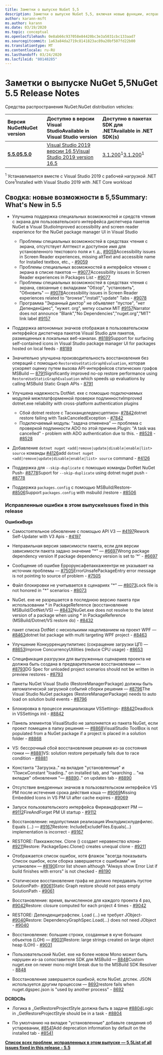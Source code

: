 ```yaml
---
title: Заметки о выпуске NuGet 5,5
description: Заметки о выпуске NuGet 5,5, включая новые функции, исправления ошибок и DCR.
author: karann-msft
ms.author: karann
ms.date: 03/19/2020
ms.topic: conceptual
ms.openlocfilehash: 0e8ab66c937058e84420bc3e3a5031cbc133aad7
ms.sourcegitcommit: 1a63a84da2719c8141823ac89a20bf507fd22b00
ms.translationtype: MT
ms.contentlocale: ru-RU
ms.lasthandoff: 03/24/2020
ms.locfileid: "80148285"
---
```

# <a name="nuget-55-release-notes"></a><span data-ttu-id="bb6cd-103">Заметки о выпуске NuGet 5,5</span><span class="sxs-lookup"><span data-stu-id="bb6cd-103">NuGet 5.5 Release Notes</span></span>

<span data-ttu-id="bb6cd-104">Средства распространения NuGet:</span><span class="sxs-lookup"><span data-stu-id="bb6cd-104">NuGet distribution vehicles:</span></span>

| <span data-ttu-id="bb6cd-105">Версия NuGet</span><span class="sxs-lookup"><span data-stu-id="bb6cd-105">NuGet version</span></span> | <span data-ttu-id="bb6cd-106">Доступно в версии Visual Studio</span><span class="sxs-lookup"><span data-stu-id="bb6cd-106">Available in Visual Studio version</span></span>| <span data-ttu-id="bb6cd-107">Доступно в пакетах SDK для .NET</span><span class="sxs-lookup"><span data-stu-id="bb6cd-107">Available in .NET SDK(s)</span></span>|
|:---|:---|:---|
| [<span data-ttu-id="bb6cd-108">**5.5.0**</span><span class="sxs-lookup"><span data-stu-id="bb6cd-108">**5.5.0**</span></span>](https://nuget.org/downloads) | [<span data-ttu-id="bb6cd-109">Visual Studio 2019 версии 16,5</span><span class="sxs-lookup"><span data-stu-id="bb6cd-109">Visual Studio 2019 version 16.5</span></span>](https://visualstudio.microsoft.com/downloads/) | <span data-ttu-id="bb6cd-110">[3.1.200](https://dotnet.microsoft.com/download/dotnet-core/3.1)<sup>1</sup></span><span class="sxs-lookup"><span data-stu-id="bb6cd-110">[3.1.200](https://dotnet.microsoft.com/download/dotnet-core/3.1)<sup>1</sup></span></span> |

<span data-ttu-id="bb6cd-111"><sup>1</sup> Устанавливается вместе с Visual Studio 2019 с рабочей нагрузкой .NET Core</span><span class="sxs-lookup"><span data-stu-id="bb6cd-111"><sup>1</sup>Installed with Visual Studio 2019 with .NET Core workload</span></span>

## <a name="summary-whats-new-in-55"></a><span data-ttu-id="bb6cd-112">Сводка: новые возможности в 5,5</span><span class="sxs-lookup"><span data-stu-id="bb6cd-112">Summary: What's New in 5.5</span></span>

* <span data-ttu-id="bb6cd-113">Улучшена поддержка специальных возможностей и средств чтения с экрана для пользовательского интерфейса диспетчера пакетов NuGet в Visual Studio</span><span class="sxs-lookup"><span data-stu-id="bb6cd-113">Improved accessibility and screen reader experience for the NuGet package manager UI in Visual Studio</span></span>
    * <span data-ttu-id="bb6cd-114">Проблемы специальных возможностей в средствах чтения с экрана, отсутствует Алттекст и доступное имя для установленного текстового поля и т. д., [#9059](https://github.com/NuGet/Home/issues/9059)</span><span class="sxs-lookup"><span data-stu-id="bb6cd-114">Accessibility issues in Screen Reader experiences, missing altText and accessible name for Installed textbox, etc., - [#9059](https://github.com/NuGet/Home/issues/9059)</span></span>
    * <span data-ttu-id="bb6cd-115">Проблемы специальных возможностей в интерфейсе чтения с экрана в списке пакетов — [#9077](https://github.com/NuGet/Home/issues/9077)</span><span class="sxs-lookup"><span data-stu-id="bb6cd-115">Accessibility issues in Screen Reader experiences in Packages List - [#9077](https://github.com/NuGet/Home/issues/9077)</span></span>
    * <span data-ttu-id="bb6cd-116">Проблемы специальных возможностей в средствах чтения с экрана, связанные с вкладками "Обзор", "установить", "Обновить" — [#9078](https://github.com/NuGet/Home/issues/9078)</span><span class="sxs-lookup"><span data-stu-id="bb6cd-116">Accessibility issues in Screen Reader experiences related to "browse","install","update" Tabs - [#9078](https://github.com/NuGet/Home/issues/9078)</span></span>
    * <span data-ttu-id="bb6cd-117">Программа "Экранный диктор" не объявляет "пустое", "нет ДепенденЦиес", "нужет. org", метку ссылки MIT [#9157](https://github.com/NuGet/Home/issues/9157)</span><span class="sxs-lookup"><span data-stu-id="bb6cd-117">Narrator does not announce "Blank","No Dependencies","nuget.org","MIT" link label [#9157](https://github.com/NuGet/Home/issues/9157)</span></span>

* <span data-ttu-id="bb6cd-118">Поддержка автономных значков отображая в пользовательском интерфейсе диспетчера пакетов Visual Studio для пакетов, размещенных в локальных веб-каналах. [#8189](https://github.com/NuGet/Home/issues/8189)</span><span class="sxs-lookup"><span data-stu-id="bb6cd-118">Support for surfacing self-contained icons in Visual Studio package manager UI for packages hosted on local feeds - [#8189](https://github.com/NuGet/Home/issues/8189)</span></span>

* <span data-ttu-id="bb6cd-119">Значительно улучшена производительность восстановления без операций с помощью `RestoreUseStaticGraphEvaluation`, которая ускоряет оценку путем вызова API-интерфейсов статических графов MSBuild — [8791](https://github.com/NuGet/Home/issues/8791)</span><span class="sxs-lookup"><span data-stu-id="bb6cd-119">Significantly improved no-op restore performance using `RestoreUseStaticGraphEvaluation` which speeds up evaluations by calling MSBuild Static Graph APIs - [8791](https://github.com/NuGet/Home/issues/8791)</span></span>

* <span data-ttu-id="bb6cd-120">Улучшена надежность DotNet. exe с помощью подключаемых модулей межплатформенной проверки подлинности</span><span class="sxs-lookup"><span data-stu-id="bb6cd-120">Improved dotnet.exe reliability with cross-platform authentication plugins</span></span>
    * <span data-ttu-id="bb6cd-121">Сбой dotnet restore с Таскканцеледексцептион- [#7842](https://github.com/NuGet/Home/issues/7842)</span><span class="sxs-lookup"><span data-stu-id="bb6cd-121">dotnet restore failing with TaskCanceledException - [#7842](https://github.com/NuGet/Home/issues/7842)</span></span>
    * <span data-ttu-id="bb6cd-122">Подключаемый модуль: "задача отменена" — проблема с проверкой подлинности ADO по этой причине.</span><span class="sxs-lookup"><span data-stu-id="bb6cd-122">Plugin:  "A task was cancelled" - problem with ADO authentication due to this.</span></span><span data-ttu-id="bb6cd-123"> - [#8528](https://github.com/NuGet/Home/issues/8528)</span><span class="sxs-lookup"><span data-stu-id="bb6cd-123"> - [#8528](https://github.com/NuGet/Home/issues/8528)</span></span>

* <span data-ttu-id="bb6cd-124">Добавление `dotnet nuget <add|remove|update|disable|enable|list> source` команды [#4126](https://github.com/NuGet/Home/issues/4126)</span><span class="sxs-lookup"><span data-stu-id="bb6cd-124">add `dotnet nuget <add|remove|update|disable|enable|list> source` command - [#4126](https://github.com/NuGet/Home/issues/4126)</span></span>

* <span data-ttu-id="bb6cd-125">Поддержка для `--skip-duplicate` с помощью команды DotNet NuGet Push- [#8778](https://github.com/NuGet/Home/issues/8778)</span><span class="sxs-lookup"><span data-stu-id="bb6cd-125">Suport for `--skip-duplicate`  using dotnet nuget push - [#8778](https://github.com/NuGet/Home/issues/8778)</span></span>

* <span data-ttu-id="bb6cd-126">Поддержка `packages.config` с помощью MSBuild/Restore- [#8506](https://github.com/NuGet/Home/issues/8506)</span><span class="sxs-lookup"><span data-stu-id="bb6cd-126">Support `packages.config` with msbuild /restore - [#8506](https://github.com/NuGet/Home/issues/8506)</span></span>

### <a name="issues-fixed-in-this-release"></a><span data-ttu-id="bb6cd-127">Исправленные ошибки в этом выпуске</span><span class="sxs-lookup"><span data-stu-id="bb6cd-127">Issues fixed in this release</span></span>

<span data-ttu-id="bb6cd-128">**Ошибки**</span><span class="sxs-lookup"><span data-stu-id="bb6cd-128">**Bugs**</span></span>

* <span data-ttu-id="bb6cd-129">Самостоятельное обновление с помощью API V3 — [#4197](https://github.com/NuGet/Home/issues/4197)</span><span class="sxs-lookup"><span data-stu-id="bb6cd-129">Rework Self-Updater with V3 Apis - [#4197](https://github.com/NuGet/Home/issues/4197)</span></span>

* <span data-ttu-id="bb6cd-130">Неправильная версия зависимости пакета, если для версии зависимости пакета задано значение "\*" — [#6697](https://github.com/NuGet/Home/issues/6697)</span><span class="sxs-lookup"><span data-stu-id="bb6cd-130">Wrong package dependency version If package dependency version is set to '\*' - [#6697](https://github.com/NuGet/Home/issues/6697)</span></span>

* <span data-ttu-id="bb6cd-131">Сообщение об ошибке Еррорунсафепаккажеентри не указывает на источник проблемы — [#7505](https://github.com/NuGet/Home/issues/7505)</span><span class="sxs-lookup"><span data-stu-id="bb6cd-131">ErrorUnsafePackageEntry error message is not pointing to source of problem - [#7505](https://github.com/NuGet/Home/issues/7505)</span></span>

* <span data-ttu-id="bb6cd-132">Файл блокировки не учитывается в сценариях "\*" — [#8073](https://github.com/NuGet/Home/issues/8073)</span><span class="sxs-lookup"><span data-stu-id="bb6cd-132">Lock file is not honored in "\*" scenarios  - [#8073](https://github.com/NuGet/Home/issues/8073)</span></span>

* <span data-ttu-id="bb6cd-133">NuGet. exe не разрешается в последнюю версию пакета при использовании \* in PackageReference (восстановление MSBuild/DotNet/VS) — [#8432](https://github.com/NuGet/Home/issues/8432)</span><span class="sxs-lookup"><span data-stu-id="bb6cd-133">NuGet.exe does not resolve to the latest version of a package when using \* in PackageReference (MSBuild/Dotnet/VS restore do) - [#8432](https://github.com/NuGet/Home/issues/8432)</span></span>

* <span data-ttu-id="bb6cd-134">пакет списка DotNet с несколькими нацеливанием на проект WPF — [#8463](https://github.com/NuGet/Home/issues/8463)</span><span class="sxs-lookup"><span data-stu-id="bb6cd-134">dotnet list package with multi targeting WPF project - [#8463](https://github.com/NuGet/Home/issues/8463)</span></span>

* <span data-ttu-id="bb6cd-135">Улучшение Конкурренциутилитиес (сокращение загрузки ЦП) — [#8653](https://github.com/NuGet/Home/issues/8653)</span><span class="sxs-lookup"><span data-stu-id="bb6cd-135">Improve ConcurrencyUtilities (reduce CPU usage) - [#8653](https://github.com/NuGet/Home/issues/8653)</span></span>

* <span data-ttu-id="bb6cd-136">Спецификация разгрузки для выгруженных сценариев проекта не должна быть создана в предварительном восстановлении — [#8793](https://github.com/NuGet/Home/issues/8793)</span><span class="sxs-lookup"><span data-stu-id="bb6cd-136">DG Spec for unloaded project scenarios should not be written in preview restores - [#8793](https://github.com/NuGet/Home/issues/8793)</span></span>

* <span data-ttu-id="bb6cd-137">Пакеты NuGet Visual Studio (RestoreManagerPackage) должны быть автоматической загрузкой событий сборки решения — [#8796](https://github.com/NuGet/Home/issues/8796)</span><span class="sxs-lookup"><span data-stu-id="bb6cd-137">The Visual Studio NuGet packages (RestoreManagerPackage) needs to auto load on solution build events - [#8796](https://github.com/NuGet/Home/issues/8796)</span></span>

* <span data-ttu-id="bb6cd-138">Блокировка в процессе инициализации VSSettings- [#8842](https://github.com/NuGet/Home/issues/8842)</span><span class="sxs-lookup"><span data-stu-id="bb6cd-138">Deadlock in VSSettings init - [#8842](https://github.com/NuGet/Home/issues/8842)</span></span>

* <span data-ttu-id="bb6cd-139">Панель элементов VisualStudio не заполняется из пакета NuGet, если проект помещен в папку решения — [#8868](https://github.com/NuGet/Home/issues/8868)</span><span class="sxs-lookup"><span data-stu-id="bb6cd-139">VisualStudio ToolBox is not populated from a NuGet package if a project is placed in a solution folder - [#8868](https://github.com/NuGet/Home/issues/8868)</span></span>

* <span data-ttu-id="bb6cd-140">VS: бессрочный сбой восстановления решения из-за состояния гонки — [#8881](https://github.com/NuGet/Home/issues/8881)</span><span class="sxs-lookup"><span data-stu-id="bb6cd-140">VS:  solution restore perpetually fails due to race condition - [#8881](https://github.com/NuGet/Home/issues/8881)</span></span>

* <span data-ttu-id="bb6cd-141">Константа "Загрузка.." на вкладке "установленные" и "Поиск</span><span class="sxs-lookup"><span data-stu-id="bb6cd-141">Constant "loading.." on installed tab, and "searching</span></span> <term><span data-ttu-id="bb6cd-142">.. "на вкладке" обновления "— [#8890](https://github.com/NuGet/Home/issues/8890)</span><span class="sxs-lookup"><span data-stu-id="bb6cd-142">.." on updates tab - [#8890](https://github.com/NuGet/Home/issues/8890)</span></span>

* <span data-ttu-id="bb6cd-143">Отсутствие внедренных значков в пользовательском интерфейсе VS PM после истечения срока действия кэша — [#9069](https://github.com/NuGet/Home/issues/9069)</span><span class="sxs-lookup"><span data-stu-id="bb6cd-143">Missing Embedded Icons in VS PM UI after cache expires - [#9069](https://github.com/NuGet/Home/issues/9069)</span></span>

* <span data-ttu-id="bb6cd-144">Запуск пользовательского интерфейса Фиреандфоржет PM — [#9112](https://github.com/NuGet/Home/issues/9112)</span><span class="sxs-lookup"><span data-stu-id="bb6cd-144">FireAndForget PM UI startup - [#9112](https://github.com/NuGet/Home/issues/9112)</span></span>

* <span data-ttu-id="bb6cd-145">Восстановление: недопустимая реализация Инклудиксклудефилес. Equals (...) — [#9167](https://github.com/NuGet/Home/issues/9167)</span><span class="sxs-lookup"><span data-stu-id="bb6cd-145">Restore: IncludeExcludeFiles.Equals(...) implementation is incorrect - [#9167](https://github.com/NuGet/Home/issues/9167)</span></span>

* <span data-ttu-id="bb6cd-146">RESTORE: Паккажеспек. Clone () создает неравенство клона- [#9211](https://github.com/NuGet/Home/issues/9211)</span><span class="sxs-lookup"><span data-stu-id="bb6cd-146">Restore: PackageSpec.Clone() creates unequal clone - [#9211](https://github.com/NuGet/Home/issues/9211)</span></span>

* <span data-ttu-id="bb6cd-147">Отображается список ошибок, хотя флажок "всегда показывать Список ошибок, если сборка завершается с ошибками" не установлен — [#8190](https://github.com/NuGet/Home/issues/8190)</span><span class="sxs-lookup"><span data-stu-id="bb6cd-147">Error list shown although "Always show Error List if build finishes with errors" is not checked - [#8190](https://github.com/NuGet/Home/issues/8190)</span></span>

* <span data-ttu-id="bb6cd-148">Статическое восстановление графа не должно передавать пустое SolutionPath- [#9061](https://github.com/NuGet/Home/issues/9061)</span><span class="sxs-lookup"><span data-stu-id="bb6cd-148">Static Graph restore should not pass empty SolutionPath - [#9061](https://github.com/NuGet/Home/issues/9061)</span></span>

* <span data-ttu-id="bb6cd-149">Восстановление: время, вычисленное для каждого проекта 4 раз, [#9042](https://github.com/NuGet/Home/issues/9042)</span><span class="sxs-lookup"><span data-stu-id="bb6cd-149">Restore: closure computed for each project 4 times - [#9042](https://github.com/NuGet/Home/issues/9042)</span></span>

* <span data-ttu-id="bb6cd-150">RESTORE: Депенденциграфспек. Load (...) не требует JObject- [#9040](https://github.com/NuGet/Home/issues/9040)</span><span class="sxs-lookup"><span data-stu-id="bb6cd-150">Restore: DependencyGraphSpec.Load(...) does not need JObject - [#9040](https://github.com/NuGet/Home/issues/9040)</span></span>

* <span data-ttu-id="bb6cd-151">Восстановление: большие строки, созданные в куче больших объектов (LOH) — [#9031](https://github.com/NuGet/Home/issues/9031)</span><span class="sxs-lookup"><span data-stu-id="bb6cd-151">Restore: large strings created on large object heap (LOH) - [#9031](https://github.com/NuGet/Home/issues/9031)</span></span>

* <span data-ttu-id="bb6cd-152">Пользовательский NuGet. exe на более новом Mono может быть нарушен из-за сопоставителя SDK для MSBuild — [8848](https://github.com/NuGet/Home/issues/8848)</span><span class="sxs-lookup"><span data-stu-id="bb6cd-152">Custom nuget.exe on newer mono might break due to the MSBuild SDK Resolver - [8848](https://github.com/NuGet/Home/issues/8848)</span></span>

* <span data-ttu-id="bb6cd-153">Восстановление завершается ошибкой, если NuGet. дгспек. JSON используется другим процессом — [8692](https://github.com/NuGet/Home/issues/8692)</span><span class="sxs-lookup"><span data-stu-id="bb6cd-153">restore fails when nuget.dgspec.json is "used by another process" - [8692](https://github.com/NuGet/Home/issues/8692)</span></span>

<span data-ttu-id="bb6cd-154">**DCR**</span><span class="sxs-lookup"><span data-stu-id="bb6cd-154">**DCRs**</span></span>

* <span data-ttu-id="bb6cd-155">Логика в _GetRestoreProjectStyle должна быть в задаче [#8804](https://github.com/NuGet/Home/issues/8804)</span><span class="sxs-lookup"><span data-stu-id="bb6cd-155">Logic in _GetRestoreProjectStyle should be in a task - [#8804](https://github.com/NuGet/Home/issues/8804)</span></span>

* <span data-ttu-id="bb6cd-156">По умолчанию на вкладке "установленные" добавьте сведения об устаревании, [#8541](https://github.com/NuGet/Home/issues/8541)</span><span class="sxs-lookup"><span data-stu-id="bb6cd-156">Add deprecation information by default on the installed tab - [#8541](https://github.com/NuGet/Home/issues/8541)</span></span>

<span data-ttu-id="bb6cd-157">**[Список всех проблем, исправленных в этом выпуске — 5,5](https://app.zenhub.com/workspaces/nuget-client-team-55aec9a240305cf007585881/reports/release?release=5e0e5fbd021f7aa0ec95db18)**</span><span class="sxs-lookup"><span data-stu-id="bb6cd-157">**[List of all issues fixed in this release - 5.5](https://app.zenhub.com/workspaces/nuget-client-team-55aec9a240305cf007585881/reports/release?release=5e0e5fbd021f7aa0ec95db18)**</span></span>
